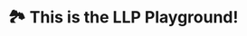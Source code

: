 ---
layout: landing
title: 🏞 This is the LLP Playground!
excerpt: >
  A place to play with academic publishing..!

article_header:
  actions:
    - text: 🕹 Let's play 🎲
      type: info
      url: /2020/04/04/about-the-playground.html
  height: 100vh
  theme: dark
  background_color: "#9351b6"
  background_image:
    gradient: "linear-gradient(rgba(0, 0, 0, .5), rgba(0, 0, 0, 10))"
    src: /assets/images/LLPStreet.png
---